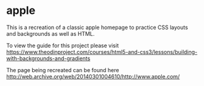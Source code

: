 # apple

This is a recreation of a classic apple homepage to practice CSS layouts and backgrounds as well as HTML.

To view the guide for this project please visit https://www.theodinproject.com/courses/html5-and-css3/lessons/building-with-backgrounds-and-gradients

The page being recreated can be found here http://web.archive.org/web/20140301004610/http://www.apple.com/
